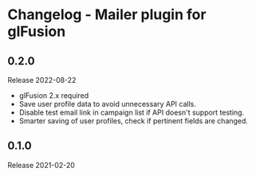 # Changelog - Mailer plugin for glFusion

## 0.2.0
Release 2022-08-22
- glFusion 2.x required
- Save user profile data to avoid unnecessary API calls.
- Disable test email link in campaign list if API doesn't support testing.
- Smarter saving of user profiles, check if pertinent fields are changed.

## 0.1.0
Release 2021-02-20
